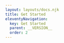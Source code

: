```yaml
---
layout: layouts/docs.njk
title: Get Started
eleventyNavigation:
  key: Get Started
  parent: __VERSION__
  order: 2
---
```

